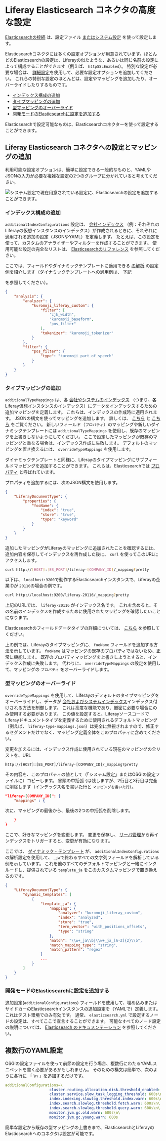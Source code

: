 # Liferay Elasticsearch コネクタの高度な設定

[Elasticsearchの接続](./connecting-to-elasticsearch.md) は、設定ファイル [またはシステム設定](./elasticsearch-connector-configuration-reference.md#configuration-files-and-system-settings-entries) を使って設定します。

Elasticsearchコネクタには多くの設定オプションが用意されています。ほとんどのElasticsearchの設定は、Liferayの似たような、あるいは同じ名前の設定によって構成することができます（例えば、 `httpSSLEnabled`）。 特別な設定が必要な場合は、 [詳細設定](./../elasticsearch/elasticsearch-connector-configuration-reference.md)を使用して、必要な設定オプションを追加してください。 これらの特別な設定のほとんどは、設定やマッピングを追加したり、オーバーライドしたりするものです。

* [インデックス構成の追加](#adding-index-configurations)
* [タイプマッピングの追加](#adding-type-mappings)
* [型マッピングのオーバーライド](#overriding-type-mappings)
* [開発モードのElasticsearchに設定を追加する](#adding-configurations-to-the-development-mode-elasticsearch)

Elasticsearchで設定可能なものは、Elasticsearchコネクターを使って設定することができます。

<a name="adding-settings-and-mappings-to-the-liferay-elasticsearch-connector" />

## Liferay Elasticsearch コネクタへの設定とマッピングの追加

利用可能な設定オプションは、簡単に設定できる一般的なものと、YAMLやJSONの入力が必要な複雑な設定の2つのグループに分かれていると考えてください。

![システム設定で現在用意されている設定に、Elasticsearchの設定を追加することができます。](./advanced-configuration-of-the-liferay-elasticsearch-connector/images/01.png)

<a name="adding-index-configurations" />

### インデックス構成の追加

`additionalIndexConfigurations` 設定は、 [会社インデックス](../../search-administration-and-tuning/elasticsearch-indexes-reference.md) （例：それぞれのLiferayの仮想インスタンスのインデックス）が作成されるときに、それぞれに適用される追加の設定（JSONやYAML）を定義します。 たとえば、この設定を使って、カスタムのアナライザーやフィルターを作成することができます。 使用可能な設定の完全なリストは、 [Elasticsearchのリファレンス](https://www.elastic.co/guide/en/elasticsearch/reference/7.x/index-modules.html) を参照してください。

ここでは、フィールドやダイナミックテンプレートに適用できる [の解析](https://www.elastic.co/guide/en/elasticsearch/reference/7.x/index-modules-analysis.html) の設定例を紹介します（ダイナミックテンプレートへの適用例は、</a> 下記

を参照してください）。</p> 



```json
{  
    "analysis": {
        "analyzer": {
            "kuromoji_liferay_custom": {
                "filter": [
                    "cjk_width",
                    "kuromoji_baseform",
                    "pos_filter"
                ],
                "tokenizer": "kuromoji_tokenizer"
            }
        },
        "filter": {
            "pos_filter": {
                "type": "kuromoji_part_of_speech"
            }
        }
    }
}
```




<a name="adding-type-mappings" />

### タイプマッピングの追加

`additionalTypeMappings` は、各 [会社やシステムのインデックス](../../search-administration-and-tuning/elasticsearch-indexes-reference.md) （つまり、各Liferay仮想インスタンスのインデックス）にデータをインデックスするための追加マッピングを定義します。 これらは、インデックスの作成時に適用されます。 JSONの構文を使ってマッピングを追加します。 詳しくは、 [こちら](https://www.elastic.co/guide/en/elasticsearch/reference/7.x/mapping.html) と [こちら](https://www.elastic.co/guide/en/elasticsearch/reference/7.x/indices-put-mapping.html) をご覧ください。 新しいフィールド（`プロパティ`）のマッピングや新しいダイナミックテンプレートには `additionalTypeMappings` を使用し、既存のマッピングを上書きしないようにしてください。 ここで設定したマッピングが既存のマッピングと重なる場合は、インデックス作成に失敗します。 デフォルトのマッピングを置き換えるには、 `overrideTypeMappings` を使用します。

ダイナミックテンプレートと同様に、Liferayのタイプマッピングにサブフィールドマッピングを追加することができます。 これらは、Elasticsearchでは [プロパティ](https://www.elastic.co/guide/en/elasticsearch/reference/7.x/properties.html) と呼ばれています。

プロパティを追加するには、次のJSON構文を使用します。



```json
{ 
    "LiferayDocumentType": {  
        "properties": {   
            "fooName": {
                "index": "true",
                "store": "true",
                "type": "keyword"
            }
        }   
    }
}
```


追加したマッピングがLiferayのマッピングに追加されたことを確認するには、追加内容を保存してインデックスを再作成した後に、 `curl` を使ってこのURLにアクセスします。



```bash
curl http://[HOST]:[ES_PORT]/liferay-[COMPANY_ID]/_mapping?pretty
```


以下は、 `localhost:9200`で動作するElasticsearchインスタンスで、Liferayの企業IDが `20116`の場合の例です。



```bash
curl http://localhost:9200/liferay-20116/_mapping?pretty
```


上記のURLでは、 `liferay-20116` がインデックス名です。 これを含めると、その名前のインデックスを作成するために使用されたマッピングを確認したいことになります。

Elasticsearchのフィールドデータタイプの詳細については、 [こちら](https://www.elastic.co/guide/en/elasticsearch/reference/7.x/mapping-types.html) を参照してください。

上の例では、Liferayのタイプマッピングに、 `fooName` フィールドを追加する方法を示しています。 `fooName` はマッピングの既存のプロパティではないため、正常に機能します。 既存のプロパティマッピングを上書きしようとすると、インデックス作成に失敗します。 代わりに、 `overrideTypeMappings` の設定を使用して、マッピングの `プロパティ` をオーバーライドします。



<a name="overriding-type-mappings" />

### 型マッピングのオーバーライド

`overrideTypeMappings` を使用して、Liferayのデフォルトのタイプマッピングをオーバーライドし、データが [会社およびシステムインデックス](../../search-administration-and-tuning/elasticsearch-indexes-reference.md)インデックス付けされる方法を制御します。 これは高度な機能であり、厳密に必要な場合にのみ使用する必要があります。 この値を設定すると、LiferayソースコードでLiferayドキュメントタイプを定義するために使用されるデフォルトマッピング（例えば、 `liferay-type-mappings.json`）は完全に無視されますので、修正するセグメントだけでなく、マッピング定義全体をこのプロパティに含めてください。

変更を加えるには、インデックス作成に使用されている現在のマッピングの全リストを、URL



```
http://[HOST]:[ES_PORT]/liferay-[COMPANY_ID]/_mapping?pretty
```


その内容を、このプロパティの値として（「システム設定」またはOSGiの設定ファイルに）コピーします。 冒頭の中括弧 `{`は残しますが、2行目と3行目は完全に削除します（インデックス名を書いた行と `マッピングを書いた行`）。



```json
"liferay-[COMPANY_ID]": {
    "mappings" : {
```


次に、マッピングの最後から、最後の2つの中括弧を削除します。



```json
    }
}
```


ここで、好きなマッピングを変更します。 変更を保存し、 [サーバ管理](../../../system-administration/using-the-server-administration-panel.md)から再インデックスをトリガーすると、変更が有効になります。 

ここでは、 [ダイナミック・テンプレート](https://www.elastic.co/guide/en/elasticsearch/reference/7.x/dynamic-templates.html) が、 `additionalIndexConfigurations` の解析設定を使用して、 `_ja`で終わるすべての文字列フィールドを解析している例を示しています。 これを他のすべてのデフォルトマッピングと一緒にインクルードし、提供されている `template_ja` をこのカスタムマッピングで置き換えるのです。



```json
{
    "LiferayDocumentType": {
        "dynamic_templates": [
            {
                "template_ja": {
                    "mapping": {
                        "analyzer": "kuromoji_liferay_custom",
                        "index": "analyzed",
                        "store": "true",
                        "term_vector": "with_positions_offsets",
                        "type": "string"
                    },
                    "match": "\\w+_ja\\b|\\w+_ja_[A-Z]{2}\\b",
                    "match_mapping_type": "string",
                    "match_pattern": "regex"
                }
                ...
            }
        ]
    }
}
```




<a name="adding-configurations-to-the-development-mode-elasticsearch" />

### 開発モードのElasticsearchに設定を追加する

追加設定(`additionalConfigurations`) フィールドを使用して、埋め込みまたはサイドカーのElasticsearchインスタンスの追加設定を（YAMLで）定義します。 これはテスト環境でのみ有効です。 通常、 `elasticsearch.yml` で設定するノードの設定は、すべてここで宣言することができます。 可能なすべてのノード設定の説明については、 [Elasticsearch のドキュメンテーション](https://www.elastic.co/guide/en/elasticsearch/reference/7.x/index.html)  を参照してください。



<a name="multi-line-yaml-configurations" />

## 複数行のYAML設定

OSGiの設定ファイルを使って前節の設定を行う場合、複数行にわたるYAMLスニペットを書く必要があるかもしれません。 そのための構文は簡単で、次のように各行に 「 \n 」を追加するだけです。



```yaml
additionalConfigurations=\
                    cluster.routing.allocation.disk.threshold_enabled: false\n\
                    cluster.service.slow_task_logging_threshold: 600s\n\
                    index.indexing.slowlog.threshold.index.warn: 600s\n\
                    index.search.slowlog.threshold.fetch.warn: 600s\n\
                    index.search.slowlog.threshold.query.warn: 600s\n\
                    monitor.jvm.gc.old.warn: 600s\n\
                    monitor.jvm.gc.young.warn: 600s
```


簡単な設定から既存の型マッピングの上書きまで、ElasticsearchとLiferayのElasticsearchへのコネクタは設定が可能です。

